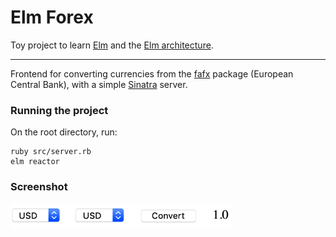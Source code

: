 # Elm Forex

Toy project to learn [Elm](https://elm-lang.org/) and the [Elm architecture](https://guide.elm-lang.org/architecture/).

---

Frontend for converting currencies from the [fafx](https://github.com/FrankKair/fafx) package (European Central Bank), with a simple [Sinatra](http://sinatrarb.com/) server.

### Running the project

On the root directory, run:

```
ruby src/server.rb
elm reactor
```

### Screenshot

<img src=https://github.com/FrankKair/elm-forex/blob/master/assets/screenshot.png width=70% height=70%/>
